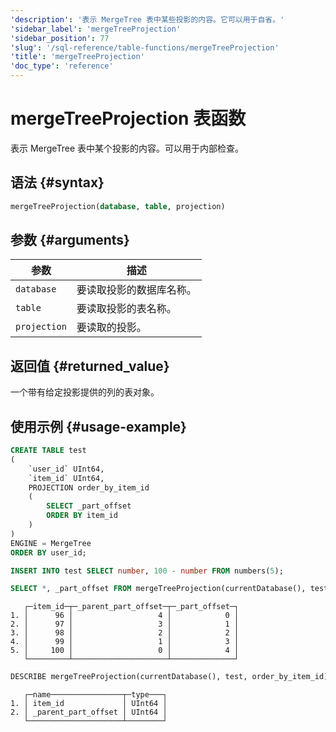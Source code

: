 ```yaml
---
'description': '表示 MergeTree 表中某些投影的内容。它可以用于自省。'
'sidebar_label': 'mergeTreeProjection'
'sidebar_position': 77
'slug': '/sql-reference/table-functions/mergeTreeProjection'
'title': 'mergeTreeProjection'
'doc_type': 'reference'
---
```



# mergeTreeProjection 表函数

表示 MergeTree 表中某个投影的内容。可以用于内部检查。

## 语法 {#syntax}

```sql
mergeTreeProjection(database, table, projection)
```

## 参数 {#arguments}

| 参数        | 描述                                           |
|-------------|-----------------------------------------------|
| `database`  | 要读取投影的数据库名称。                       |
| `table`     | 要读取投影的表名称。                           |
| `projection`| 要读取的投影。                                |

## 返回值 {#returned_value}

一个带有给定投影提供的列的表对象。

## 使用示例 {#usage-example}

```sql
CREATE TABLE test
(
    `user_id` UInt64,
    `item_id` UInt64,
    PROJECTION order_by_item_id
    (
        SELECT _part_offset
        ORDER BY item_id
    )
)
ENGINE = MergeTree
ORDER BY user_id;

INSERT INTO test SELECT number, 100 - number FROM numbers(5);
```

```sql
SELECT *, _part_offset FROM mergeTreeProjection(currentDatabase(), test, order_by_item_id);
```

```text
   ┌─item_id─┬─_parent_part_offset─┬─_part_offset─┐
1. │      96 │                   4 │            0 │
2. │      97 │                   3 │            1 │
3. │      98 │                   2 │            2 │
4. │      99 │                   1 │            3 │
5. │     100 │                   0 │            4 │
   └─────────┴─────────────────────┴──────────────┘
```

```sql
DESCRIBE mergeTreeProjection(currentDatabase(), test, order_by_item_id) SETTINGS describe_compact_output = 1;
```

```text
   ┌─name────────────────┬─type───┐
1. │ item_id             │ UInt64 │
2. │ _parent_part_offset │ UInt64 │
   └─────────────────────┴────────┘
```
